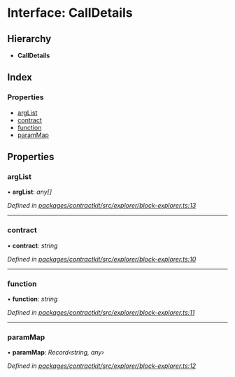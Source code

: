 # Interface: CallDetails

## Hierarchy

* **CallDetails**

## Index

### Properties

* [argList](_explorer_block_explorer_.calldetails.md#arglist)
* [contract](_explorer_block_explorer_.calldetails.md#contract)
* [function](_explorer_block_explorer_.calldetails.md#function)
* [paramMap](_explorer_block_explorer_.calldetails.md#parammap)

## Properties

###  argList

• **argList**: *any[]*

*Defined in [packages/contractkit/src/explorer/block-explorer.ts:13](https://github.com/celo-org/celo-monorepo/blob/master/packages/contractkit/src/explorer/block-explorer.ts#L13)*

___

###  contract

• **contract**: *string*

*Defined in [packages/contractkit/src/explorer/block-explorer.ts:10](https://github.com/celo-org/celo-monorepo/blob/master/packages/contractkit/src/explorer/block-explorer.ts#L10)*

___

###  function

• **function**: *string*

*Defined in [packages/contractkit/src/explorer/block-explorer.ts:11](https://github.com/celo-org/celo-monorepo/blob/master/packages/contractkit/src/explorer/block-explorer.ts#L11)*

___

###  paramMap

• **paramMap**: *Record‹string, any›*

*Defined in [packages/contractkit/src/explorer/block-explorer.ts:12](https://github.com/celo-org/celo-monorepo/blob/master/packages/contractkit/src/explorer/block-explorer.ts#L12)*
